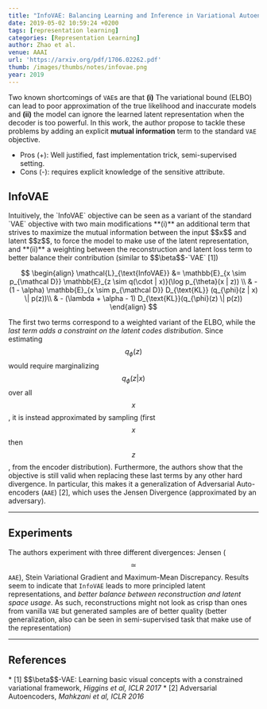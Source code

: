 ```yaml
---
title: "InfoVAE: Balancing Learning and Inference in Variational Autoencoders"
date: 2019-05-02 10:59:24 +0200
tags: [representation learning]
categories: [Representation Learning]
author: Zhao et al.
venue: AAAI
url: 'https://arxiv.org/pdf/1706.02262.pdf'
thumb: /images/thumbs/notes/infovae.png
year: 2019
---
```


<div class="summary">
  Two known shortcomings of <code>VAE</code>s are that <b>(i)</b> The variational bound (ELBO) can lead to poor approximation of the true likelihood and inaccurate models and <b>(ii)</b> the model can ignore the learned latent representation when the decoder is too powerful. In this work, the author propose to tackle these problems by adding an explicit <b>mutual information</b> term to the standard <code>VAE</code> objective.

  <ul>
    <li><span class="pros">Pros (+):</span> Well justified, fast implementation trick, semi-supervised setting.</li>
    <li><span class="cons">Cons (-):</span> requires explicit knowledge of the sensitive attribute.</li>
  </ul>
</div>


<h2 class="section theory"> InfoVAE </h2>
 Intuitively, the `InfoVAE` objective can be seen as a variant of the standard `VAE` objective with two main modifications **(i)** an additional term that strives to maximize the mutual information between the input $$x$$ and latent $$z$$, to force the model to make use of the latent representation, and **(ii)** a weighting between the reconstruction and latent loss term to better balance their contribution (similar to $$\beta$$-`VAE` <span class="citations">[1]</span>)

$$
 \begin{align}
 \mathcal{L}_{\text{InfoVAE}} &= \mathbb{E}_{x \sim p_{\mathcal D}} \mathbb{E}_{z \sim q(\cdot | x)}(\log p_{\theta}(x | z)) \\
 & - (1 - \alpha) \mathbb{E}_{x \sim p_{\mathcal D}} D_{\text{KL}} (q_{\phi}(z | x) \| p(z))\\
 & - (\lambda + \alpha - 1) D_{\text{KL}}(q_{\phi}(z) \| p(z))
 \end{align}
 $$

 The first two terms correspond to a weighted variant of the ELBO, while the *last term adds a constraint on the latent codes distribution*. Since estimating $$q_{\phi}(z)$$ would require marginalizing $$q_{\phi}(z | x)$$ over all $$x$$, it is instead approximated by sampling (first $$x$$ then $$z$$, from the encoder distribution).
 Furthermore, the authors show that the objective is still valid when replacing these last terms by any other hard divergence. In particular, this makes it a generalization of Adversarial Auto-encoders (`AAE`) <span class="citations">[2]</span>, which uses the Jensen Divergence (approximated by an adversary).

---


<h2 class="section experiments"> Experiments </h2>

 The authors experiment with three different divergences: Jensen ($$\simeq$$ `AAE`), Stein Variational Gradient and Maximum-Mean Discrepancy. Results seem to indicate that `InfoVAE` leads to more principled latent representations, and *better balance between reconstruction and latent space usage*. As such, reconstructions might not look as crisp than ones from vanilla `VAE` but generated samples are of better quality (better generalization, also can be seen in semi-supervised task that make use of the representation)


---

<h2 class="section references"> References </h2>
*  <span class="citations">[1]</span> $$\beta$$-VAE: Learning basic visual concepts with a constrained variational framework, <i>Higgins et al, ICLR 2017</i>
* <span class="citations">[2]</span> Adversarial Autoencoders, <i>Mahkzani et al, ICLR 2016</i>
